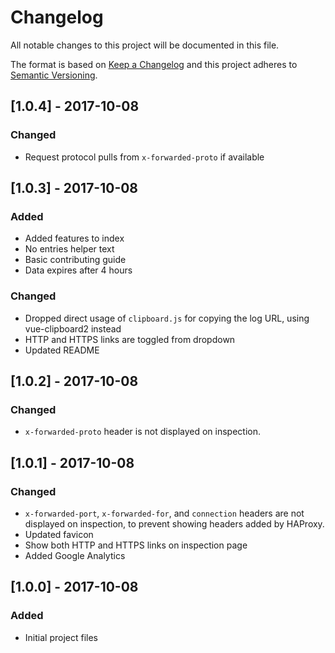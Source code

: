 # Changelog
All notable changes to this project will be documented in this file.

The format is based on [Keep a Changelog](http://keepachangelog.com/en/1.0.0/)
and this project adheres to [Semantic Versioning](http://semver.org/spec/v2.0.0.html).

## [1.0.4] - 2017-10-08
### Changed
- Request protocol pulls from `x-forwarded-proto` if available

## [1.0.3] - 2017-10-08
### Added
- Added features to index
- No entries helper text
- Basic contributing guide
- Data expires after 4 hours

### Changed
- Dropped direct usage of `clipboard.js` for copying the log URL, using vue-clipboard2 instead
- HTTP and HTTPS links are toggled from dropdown
- Updated README


## [1.0.2] - 2017-10-08
### Changed
- `x-forwarded-proto` header is not displayed on inspection.

## [1.0.1] - 2017-10-08
### Changed
- `x-forwarded-port`, `x-forwarded-for`, and `connection` headers are not displayed on inspection, to prevent showing headers added by HAProxy.
- Updated favicon
- Show both HTTP and HTTPS links on inspection page
- Added Google Analytics

## [1.0.0] - 2017-10-08
### Added
- Initial project files
